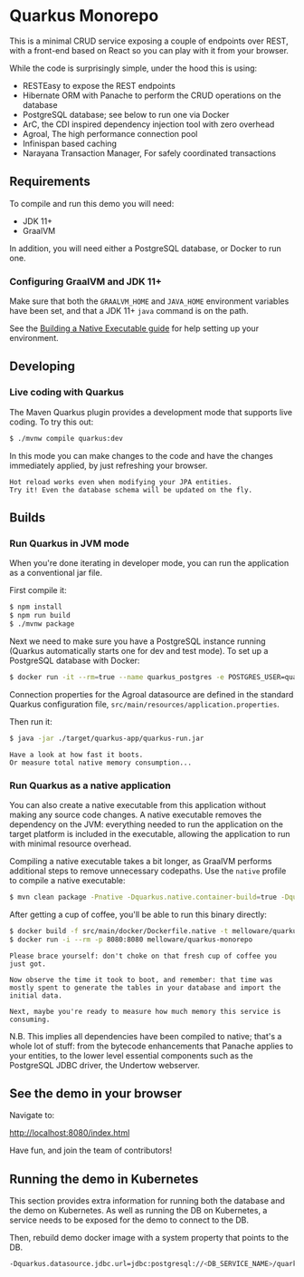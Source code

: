 # Quarkus Monorepo

This is a minimal CRUD service exposing a couple of endpoints over REST,
with a front-end based on React so you can play with it from your browser.

While the code is surprisingly simple, under the hood this is using:

- RESTEasy to expose the REST endpoints
- Hibernate ORM with Panache to perform the CRUD operations on the database
- PostgreSQL database; see below to run one via Docker
- ArC, the CDI inspired dependency injection tool with zero overhead
- Agroal, The high performance connection pool
- Infinispan based caching
- Narayana Transaction Manager, For safely coordinated transactions

## Requirements

To compile and run this demo you will need:

- JDK 11+
- GraalVM

In addition, you will need either a PostgreSQL database, or Docker to run one.

### Configuring GraalVM and JDK 11+

Make sure that both the `GRAALVM_HOME` and `JAVA_HOME` environment variables have
been set, and that a JDK 11+ `java` command is on the path.

See the [Building a Native Executable guide](https://quarkus.io/guides/building-native-image)
for help setting up your environment.

## Developing

### Live coding with Quarkus

The Maven Quarkus plugin provides a development mode that supports
live coding. To try this out:

```bash
$ ./mvnw compile quarkus:dev
```

In this mode you can make changes to the code and have the changes immediately applied, by just refreshing your browser.

    Hot reload works even when modifying your JPA entities.
    Try it! Even the database schema will be updated on the fly.

## Builds

### Run Quarkus in JVM mode

When you're done iterating in developer mode, you can run the application as a
conventional jar file.

First compile it:

```bash
$ npm install
$ npm run build
$ ./mvnw package
```

Next we need to make sure you have a PostgreSQL instance running (Quarkus automatically starts one for dev and test mode). To set up a PostgreSQL database with
Docker:

```bash
$ docker run -it --rm=true --name quarkus_postgres -e POSTGRES_USER=quarkus_postgres -e POSTGRES_PASSWORD=quarkus_postgres -e POSTGRES_DB=quarkus_postgres -p 5432:5432 postgres:14
```

Connection properties for the Agroal datasource are defined in the standard Quarkus configuration file,
`src/main/resources/application.properties`.

Then run it:

```bash
$ java -jar ./target/quarkus-app/quarkus-run.jar
```

    Have a look at how fast it boots.
    Or measure total native memory consumption...

### Run Quarkus as a native application

You can also create a native executable from this application without making any
source code changes. A native executable removes the dependency on the JVM:
everything needed to run the application on the target platform is included in
the executable, allowing the application to run with minimal resource overhead.

Compiling a native executable takes a bit longer, as GraalVM performs additional
steps to remove unnecessary codepaths. Use the  `native` profile to compile a
native executable:

```bash
$ mvn clean package -Pnative -Dquarkus.native.container-build=true -Dquarkus.native.builder-image=mandrel
```

After getting a cup of coffee, you'll be able to run this binary directly:

```bash
$ docker build -f src/main/docker/Dockerfile.native -t melloware/quarkus-monorepo .
$ docker run -i --rm -p 8080:8080 melloware/quarkus-monorepo
```

    Please brace yourself: don't choke on that fresh cup of coffee you just got.
    
    Now observe the time it took to boot, and remember: that time was mostly spent to generate the tables in your database and import the initial data.
    
    Next, maybe you're ready to measure how much memory this service is consuming.

N.B. This implies all dependencies have been compiled to native;
that's a whole lot of stuff: from the bytecode enhancements that Panache
applies to your entities, to the lower level essential components such as the PostgreSQL JDBC driver, the Undertow webserver.

## See the demo in your browser

Navigate to:

<http://localhost:8080/index.html>

Have fun, and join the team of contributors!

## Running the demo in Kubernetes

This section provides extra information for running both the database and the demo on Kubernetes.
As well as running the DB on Kubernetes, a service needs to be exposed for the demo to connect to the DB.

Then, rebuild demo docker image with a system property that points to the DB.

```bash
-Dquarkus.datasource.jdbc.url=jdbc:postgresql://<DB_SERVICE_NAME>/quarkus_test
```
